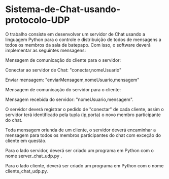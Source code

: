 # Sistema-de-Chat-usando-protocolo-UDP 

O trabalho consiste em desenvolver um servidor de Chat usando a linguagem Python para o controle e distribuição de todos de mensagens a todos os membros da sala de batepapo. Com isso, o software deverá implementar as seguintes mensagens:

Mensagem de comunicação do cliente para o servidor:

Conectar ao servidor de Chat: "conectar,nomeUsuario"

Enviar mensagem: "enviarMensagem,nomeUsuario,mensagem"

Mensagem de comunicação do servidor para o cliente:

Mensagem recebida do servidor: "nomeUsuario,mensagem". 

O servidor deverá registrar o pedido de "conectar" de cada cliente, assim o servidor terá identificado pela tupla (ip,porta) o novo membro participante do chat.

Toda mensagem oriunda de um cliente, o servidor deverá encaminhar a mensagem para todos os membros participantes do chat com exceção do cliente em questão. 

Para o lado servidor, deverá ser criado um programa em Python com o nome server_chat_udp.py .

Para o lado cliente, deverá ser criado um programa em Python com o nome cliente_chat_udp.py. 
